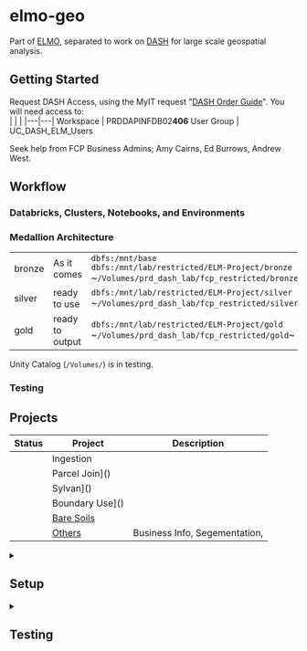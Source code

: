 # elmo-geo
Part of [ELMO][elmo], separated to work on [DASH][dash] for large scale geospatial analysis.


## Getting Started
Request DASH Access, using the MyIT request "[DASH Order Guide][dash_myit]".  You will need access to:  
|   |   |
|---|---|
Workspace | PRDDAPINFDB02<b>406</b>
User Group | UC_DASH_ELM_Users

Seek help from FCP Business Admins; Amy Cairns, Ed Burrows, Andrew West.


## Workflow

### Databricks, Clusters, Notebooks, and Environments

### Medallion Architecture
|   |   |   |
|---|---|---|
bronze | As it comes | `dbfs:/mnt/base`<br>`dbfs:/mnt/lab/restricted/ELM-Project/bronze`<br>~`/Volumes/prd_dash_lab/fcp_restricted/bronze`~
silver | ready to use | `dbfs:/mnt/lab/restricted/ELM-Project/silver`<br>~`/Volumes/prd_dash_lab/fcp_restricted/silver`~
gold | ready to output | `dbfs:/mnt/lab/restricted/ELM-Project/gold`<br>~`/Volumes/prd_dash_lab/fcp_restricted/gold`~

Unity Catalog (`/Volumes/`) is in testing.

### Testing


## Projects
| Status | Project | Description |
| ------ | ------- | ----------- |
| | Ingestion |
| | Parcel Join]() |
| | Sylvan]() |
| | Boundary Use]() |
| | [Bare Soils]() |
| | [Others]() | Business Info, Segementation,



<details><summary><h2>Setup</h2></summary>

### Install requirements

On your local development machine...

Clone the repo:

```{bash}
git clone git@github.com:Defra-Data-Science-Centre-of-Excellence/elmo-geo.git
```

Install azure cli:

```{bash}
curl -sL https://aka.ms/InstallAzureCLIDeb | sudo bash
```

Install databricks and dbx in your python virtual environment:

```{bash}
pip install dbx
```

### Authenticating to databricks with Azure CLI

Login to Azure CLI:

```{bash}
az login --tenant bce3d7d1-cbbd-481e-8c81-eaecfc38b551 --use-device-code --allow-no-subscriptions
```

Login to databricks by authenticating with ADD:

```{bash}
DATABRICKS_AAD_TOKEN=$(az account get-access-token --resource 2ff814a6-3304-4ab8-85cb-cd0e6f879c1d | jq -r .accessToken) \
DATABRICKS_HOST=https://adb-7393756451346106.6.azuredatabricks.net/ \
databricks configure --jobs-api-version 2.1 --host $DATABRICKS_HOST --aad-token
```

Check it worked by listing the clusters:

```{bash}
databricks clusters list
```

### Using _dbx sync_

Note: Databricks have a VS Code extension that would replace the need for dbx.
This is in preview and does not currently support authentication via ADD and so cannot be used without the ability to generate a Databricks auth token.

Add a repo/folder on databricks to sync to:

Open [databricks](https://adb-7393756451346106.6.azuredatabricks.net/) in a web browser.
Navigate to Repos in the side panel, within you're user directory right click and add repo.
Uncheck _Add repo by cloning a git repository_ and instead enter a name for your repo e.g. _elmo-geo-dev_. The _-dev_ here is to differentiate from _elmo-geo_ which you might have cloned directly from github.

Sync your local files to the destination you just created:

```{bash}
dbx sync repo -d elmo-geo-dev
```

You should now be able to make edits to a file and see the changes sync to databricks!

Add the following lines to the top of your entry notebook to enable hot reloading

```{bash}
%load_ext autoreload
%autoreload 2
```

When you startup your machine again you will need to rerun the databricks authentication steps. These tasks been added to the makefile to simplify things. Just run `make dbx`!

## Installing dependencies

To install the package and all required development dependencies:

```{bash}
pip install -e .[dev]
```

</details>

<details><summary><h2>Testing</h2></summary>

There are currently two ways to run the tests located in the ./tests/ directory.

1. Running the "./tests/Run Tests" notebook.

Because the notebook can be connected to a Databricks compute resource (i.e. a cluster) this notebook runs all tests, including those that require access to an active spark session and dbutils.

2. Runing "make verify" or "make test" from the command line.

This only runs tests that have been marked as "without_cluster" as when running from the command line some features of Databricks comute resources are not available. If these features can be effectively mocked the "without_cluster" marker may not be required. Separating out these tests enables some test to be run as part of a continuous integration process.

For more information on using pytest with Databricks see https://docs.databricks.com/en/notebooks/testing.html

</details>


[elmo]: https://github.com/Defra-Data-Science-Centre-of-Excellence/elm_modelling_strategy/
[dash]: https://github.com/Defra-Data-Science-Centre-of-Excellence/DASH-Playbook
[dash_myit]: https://defragroup.service-now.com/esc?id=sc_cat_item_guide&table=sc_cat_item&sys_id=025906fb1b99f190848b8594e34bcb67
